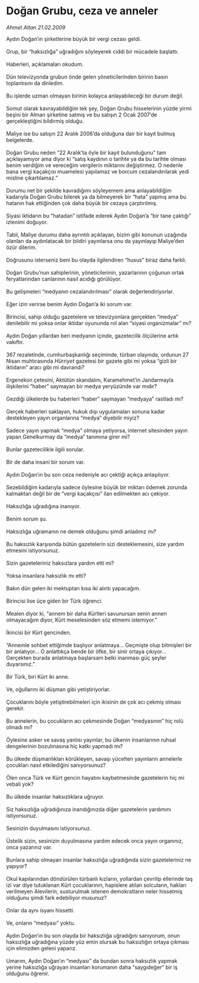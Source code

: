 # Doğan Grubu, ceza ve anneler

*Ahmet Altan 21.02.2009*

<div class="taraf_structure_2col_1zq">
<div class="margen_n">



 <p>Aydın Doğan’ın şirketlerine büyük bir vergi cezası geldi. <br/><br/>Grup, bir “haksızlığa” uğradığını söyleyerek ciddi bir mücadele başlattı. <br/><br/>Haberleri, açıklamaları okudum. <br/><br/>Dün televizyonda grubun önde gelen yöneticilerinden birinin basın toplantısını da dinledim. <br/><br/>Bu işlerde uzman olmayan birinin kolayca anlayabileceği bir durum değil. <br/><br/>Somut olarak kavrayabildiğim tek şey, Doğan Grubu hisselerinin yüzde yirmi beşini bir Alman şirketine satmış ve bu satışın 2 Ocak 2007’de gerçekleştiğini bildirmiş olduğu. <br/><br/>Maliye ise bu satışın 22 Aralık 2006’da olduğuna dair bir kayıt bulmuş belgelerde. <br/><br/>Doğan Grubu neden “22 Aralık’ta öyle bir kayıt bulunduğunu” tam açıklayamıyor ama diyor ki “satış kaydının o tarihte ya da bu tarihte olması benim verdiğim ve vereceğim vergilerin miktarını değiştirmez. O nedenle bana vergi kaçakçısı muamelesi yapılamaz ve borcum cezalandırılarak yedi misline çıkartılamaz.” <br/><br/>Durumu net bir şekilde kavradığımı söyleyemem ama anlayabildiğim kadarıyla Doğan Grubu bilerek ya da bilmeyerek bir “hata” yapmış ama bu hatanın hak ettiğinden çok daha büyük bir cezaya çarptırılmış. <br/><br/>Siyasi iktidarın bu “hatadan” istifade ederek Aydın Doğan’a “bir tane çaktığı” izlenimi doğuyor. <br/><br/>Tabii, Maliye durumu daha ayrıntılı açıklayan, bizim gibi konunun uzağında olanları da aydınlatacak bir bildiri yayınlarsa onu da yayınlayıp Maliye’den özür dilerim. <br/><br/>Doğrusunu isterseniz beni bu olayda ilgilendiren “husus” biraz daha farklı. <br/><br/>Doğan Grubu’nun sahiplerinin, yöneticilerinin, yazarlarının çoğunun ortak feryatlarından canlarının nasıl acıdığı görülüyor. <br/><br/>Bu gelişmeleri “medyanın cezalandırılması” olarak değerlendiriyorlar. <br/><br/>Eğer izin verirse benim Aydın Doğan’a iki sorum var. <br/><br/>Birincisi, sahip olduğu gazetelere ve televizyonlara gerçekten “medya” denilebilir mi yoksa onlar iktidar oyununda rol alan “siyasi organizmalar” mı? <br/><br/>Aydın Doğan yıllardan beri medyanın içinde, gazetecilik ölçülerine artık vakıftır. <br/><br/>367 rezaletinde, cumhurbaşkanlığı seçiminde, türban olayında, ordunun 27 Nisan muhtırasında <i>Hürriyet</i> gazetesi bir gazete gibi mi yoksa “gizli bir iktidarın” aracı gibi mi davrandı? <br/><br/>Ergenekon çetesini, Aktütün skandalını, Karamehmet’in Jandarmayla ilişkilerini “haber” saymayan bir medya yeryüzünde var mıdır? <br/><br/>Gezdiği ülkelerde bu haberleri “haber” saymayan “medyaya” rastladı mı? <br/><br/>Gerçek haberleri saklayan, hukuk dışı uygulamaları sonuna kadar destekleyen yayın organlarına “medya” diyebilir miyiz? <br/><br/>Sadece yayın yapmak “medya” olmaya yetiyorsa, internet sitesinden yayın yapan Genelkurmay da “medya” tanımına girer mi? <br/><br/>Bunlar gazetecilikle ilgili sorular. <br/><br/>Bir de daha insani bir sorum var. <br/><br/>Aydın Doğan’ın bu son ceza nedeniyle acı çektiği açıkça anlaşılıyor. <br/><br/>Sezebildiğim kadarıyla sadece öylesine büyük bir miktarı ödemek zorunda kalmaktan değil bir de “vergi kaçakçısı” ilan edilmekten acı çekiyor. <br/><br/>Haksızlığa uğradığına inanıyor. <br/><br/>Benim sorum şu. <br/><br/>Haksızlığa uğramanın ne demek olduğunu şimdi anladınız mı? <br/><br/>Bu haksızlık karşısında bütün gazetelerin sizi desteklemesini, size yardım etmesini istiyorsunuz. <br/><br/>Sizin gazeteleriniz haksızlara yardım etti mi? <br/><br/>Yoksa insanlara haksızlık mı etti? <br/><br/>Bakın dün gelen iki mektuptan kısa iki alıntı yapacağım. <br/><br/>Birincisi lise üçe giden bir Türk öğrenci. <br/><br/>Mealen diyor ki, “annem bir daha Kürtleri savunursan senin annen olmayacağım diyor, Kürt meselesinden söz etmemi istemiyor.” <br/><br/>İkincisi bir Kürt gencinden. <br/><br/>“Annemle sohbet ettiğimde başlıyor anlatmaya... Geçmişte olup bitmişleri bir bir anlatıyor... O anlattıkça bende bir öfke, bir sinir ortaya çıkıyor... Gerçekten burada anlatmaya başlarsam belki inanması güç şeyler duyarsınız.” <br/><br/>Bir Türk, biri Kürt iki anne. <br/><br/>Ve, oğullarını iki düşman gibi yetiştiriyorlar. <br/><br/>Çocuklarını böyle yetiştirebilmeleri için ikisinin de çok acı çekmiş olması gerekir. <br/><br/>Bu annelerin, bu çocukların acı çekmesinde Doğan “medyasının” hiç rolü olmadı mı? <br/><br/>Öylesine asker ve savaş yanlısı yayınlar, bu ülkenin insanlarının ruhsal dengelerinin bozulmasına hiç katkı yapmadı mı? <br/><br/>Bu ülkede düşmanlıkları körükleyen, savaşı yücelten yayınların annelerle çocukları nasıl etkilediğini sanıyorsunuz? <br/><br/>Ölen onca Türk ve Kürt gencin hayatını kaybetmesinde gazetelerin hiç mi vebali yok? <br/><br/>Bu ülkede insanlar haksızlıklara uğruyor. <br/><br/>Siz haksızlığa uğradığınıza inandığınızda diğer gazetelerin yardımını istiyorsunuz. <br/><br/>Sesinizin duyulmasını istiyorsunuz. <br/><br/>Üstelik sizin, sesinizin duyulmasına yardım edecek onca yayın organınız, onca yazarınız var. <br/><br/>Bunlara sahip olmayan insanlar haksızlığa uğradığında sizin gazeteleriniz ne yapıyor? <br/><br/>Okul kapılarından döndürülen türbanlı kızların, yollardan çevrilip ellerinde taş izi var diye tutuklanan Kürt çocuklarının, hapislere atılan solcuların, hakları verilmeyen Alevilerin, susturulmak istenen demokratların neler hissetmiş olduğunu şimdi fark edebiliyor musunuz? <br/><br/>Onlar da aynı isyanı hissetti. <br/><br/>Ve, onların “medyası” yoktu. <br/><br/>Aydın Doğan’ın bu son olayda bir haksızlığa uğradığını sanıyorum, onun haksızlığa uğradığına yüzde yüz emin olursak bu haksızlığın ortaya çıkması için elimizden geleni yaparız. <br/><br/>Umarım, Aydın Doğan’ın “medyası” da bundan sonra haksızlık yapmak yerine haksızlığa uğrayan insanları korumanın daha “saygıdeğer” bir iş olduğunu öğrenir.</p>
<br/>
<br/>
<br/>



<br/>


<div id="taraf_not">
</div>

</div>


</div>
